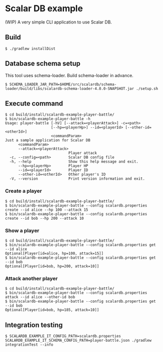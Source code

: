 # Scalar DB example

(WIP) A very simple CLI application to use Scalar DB.

## Build

```
$ ./gradlew installDist
```

## Database schema setup

This tool uses schema-loader. Build schema-loader in advance.

```
$ SCHEMA_LOADER_JAR_PATH=$HOME/src/scalardb/schema-loader/build/libs/scalardb-schema-loader-4.0.0-SNAPSHOT.jar ./setup.sh 
```

## Execute command

```
$ cd build/install/scalardb-example-player-battle/
$ bin/scalardb-example-player-battle -h
Usage: player-battle [-hV] [--attack=<playerAttack>] -c=<path>
                     [--hp=<playerHp>] --id=<playerId> [--other-id=<otherId>]
                     <commandParam>
Just a sample application for Scalar DB
      <commandParam>
      --attack=<playerAttack>
                             Player attack
  -c, --config=<path>        Scalar DB config file
  -h, --help                 Show this help message and exit.
      --hp=<playerHp>        Player HP
      --id=<playerId>        Player ID
      --other-id=<otherId>   Other player's ID
  -V, --version              Print version information and exit.
```

### Create a player

```
$ cd build/install/scalardb-example-player-battle/
$ bin/scalardb-example-player-battle --config scalardb.properties create --id alice --hp 100 --attack 15
$ bin/scalardb-example-player-battle --config scalardb.properties create --id bob --hp 200 --attack 10
```

### Show a player
```
$ cd build/install/scalardb-example-player-battle/
$ bin/scalardb-example-player-battle --config scalardb.properties get --id alice
Optional[Player[id=alice, hp=100, attack=15]]
$ bin/scalardb-example-player-battle --config scalardb.properties get --id bob
Optional[Player[id=bob, hp=200, attack=10]]
```

### Attack another player
```
$ cd build/install/scalardb-example-player-battle/
$ bin/scalardb-example-player-battle --config scalardb.properties attack --id alice --other-id bob
$ bin/scalardb-example-player-battle --config scalardb.properties get --id bob
Optional[Player[id=bob, hp=185, attack=10]]
```

## Integration testing

```
$ SCALARDB_EXAMPLE_IT_CONFIG_PATH=scalardb.properties SCALARDB_EXAMPLE_IT_SCHEMA_CONFIG_PATH=player-battle.json ./gradlew integrationTest --info
```

